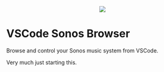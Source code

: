 <p align=center>
<a href="https://raw.githubusercontent.com/jamesbattersby/vscode-sonos/master/LICENSE"><img src="https://img.shields.io/badge/license-MIT-green.svg?style=flat"></a>
</p>

# VSCode Sonos Browser
Browse and control your Sonos music system from VSCode.

Very much just starting this.
